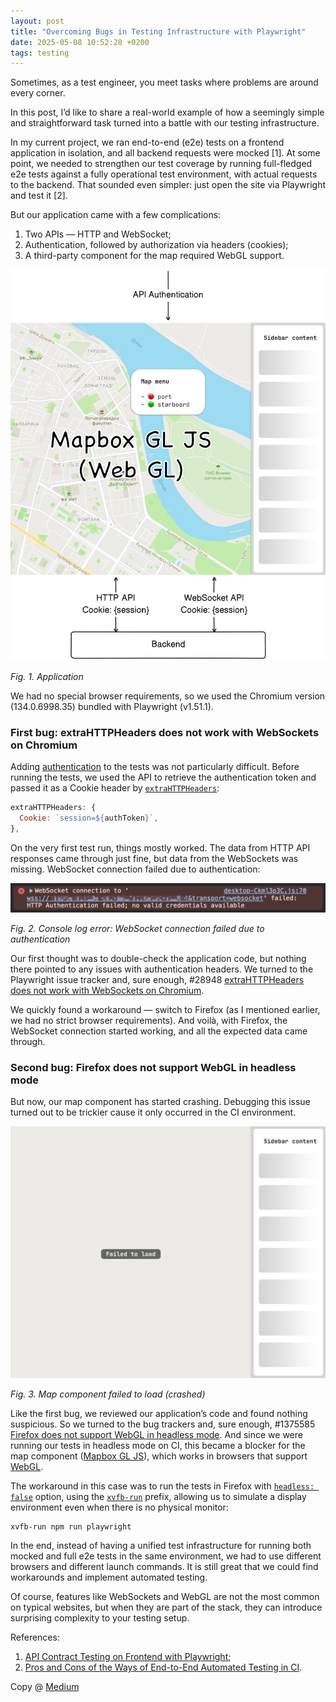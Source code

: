 ```yaml
---
layout: post
title: "Overcoming Bugs in Testing Infrastructure with Playwright"
date: 2025-05-08 10:52:28 +0200
tags: testing
---
```


Sometimes, as a test engineer, you meet tasks where problems are around every corner.

In this post, I’d like to share a real-world example of how a seemingly simple and straightforward task turned into a battle with our testing infrastructure.

In my current project, we ran end-to-end (e2e) tests on a frontend application in isolation, and all backend requests were mocked [1]. At some point, we needed to strengthen our test coverage by running full-fledged e2e tests against a fully operational test environment, with actual requests to the backend. That sounded even simpler: just open the site via Playwright and test it [2].

But our application came with a few complications:

1. Two APIs — HTTP and WebSocket;
2. Authentication, followed by authorization via headers (cookies);
3. A third-party component for the map required WebGL support.

![Application](/assets/2025-05-08/01-application.png)

_Fig. 1. Application_

We had no special browser requirements, so we used the Chromium version (134.0.6998.35) bundled with Playwright (v1.51.1).

### First bug: extraHTTPHeaders does not work with WebSockets on Chromium

Adding [authentication](https://playwright.dev/docs/auth) to the tests was not particularly difficult. Before running the tests, we used the API to retrieve the authentication token and passed it as a Cookie header by [`extraHTTPHeaders`](https://playwright.dev/docs/api/class-testoptions#test-options-extra-http-headers):

```javascript
extraHTTPHeaders: {
  Cookie: `session=${authToken}`,
},
```

On the very first test run, things mostly worked. The data from HTTP API responses came through just fine, but data from the WebSockets was missing. WebSocket connection failed due to authentication:

![Console log error: WebSocket connection failed due to authentication](/assets/2025-05-08/02-wss-failed.png)

_Fig. 2. Console log error: WebSocket connection failed due to authentication_

Our first thought was to double-check the application code, but nothing there pointed to any issues with authentication headers. We turned to the Playwright issue tracker and, sure enough, #28948 [extraHTTPHeaders does not work with WebSockets on Chromium](https://github.com/microsoft/playwright/issues/28948).

We quickly found a workaround — switch to Firefox (as I mentioned earlier, we had no strict browser requirements). And voilà, with Firefox, the WebSocket connection started working, and all the expected data came through.

### Second bug: Firefox does not support WebGL in headless mode

But now, our map component has started crashing. Debugging this issue turned out to be trickier cause it only occurred in the CI environment.

![Map component failed to load (crashed)](/assets/2025-05-08/03-failed-to-load.png)

_Fig. 3. Map component failed to load (crashed)_

Like the first bug, we reviewed our application’s code and found nothing suspicious. So we turned to the bug trackers and, sure enough, #1375585 [Firefox does not support WebGL in headless mode](https://bugzilla.mozilla.org/show_bug.cgi?id=1375585). And since we were running our tests in headless mode on CI, this became a blocker for the map component ([Mapbox GL JS](https://docs.mapbox.com/mapbox-gl-js/guides/)), which works in browsers that support [WebGL](https://developer.mozilla.org/en-US/docs/Web/API/WebGL_API).

The workaround in this case was to run the tests in Firefox with [`headless: false`](https://playwright.dev/docs/api/class-testoptions#test-options-headless) option, using the [`xvfb-run`](https://playwright.dev/docs/ci#running-headed) prefix, allowing us to simulate a display environment even when there is no physical monitor:

```
xvfb-run npm run playwright
```

In the end, instead of having a unified test infrastructure for running both mocked and full e2e tests in the same environment, we had to use different browsers and different launch commands. It is still great that we could find workarounds and implement automated testing.

Of course, features like WebSockets and WebGL are not the most common on typical websites, but when they are part of the stack, they can introduce surprising complexity to your testing setup.

References:

1. [API Contract Testing on Frontend with Playwright](https://adequatica.github.io/2023/12/25/api-contract-testing-on-frontend-with-playwright.html);
2. [Pros and Cons of the Ways of End-to-End Automated Testing in CI](https://adequatica.github.io/2023/12/04/pros-and-cons-of-the-ways-of-end-to-end-automated-testing-in-ci.html).

Copy @ [Medium](https://medium.com/@adequatica/overcoming-bugs-in-testing-infrastructure-with-playwright-5fbce14e11bc)
